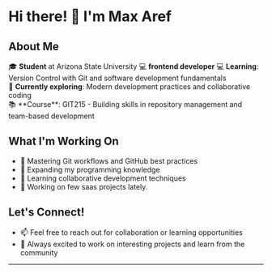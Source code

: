 # Hi there! 👋 I'm Max Aref

## About Me

🎓 **Student** at Arizona State University 💻 **frontend developer** 💻
**Learning**: Version Control with Git and software development fundamentals  
🌱 **Currently exploring**: Modern development practices and collaborative
coding  
📚 \*\*Course\*\*: GIT215 - Building skills in repository management and
team-based development

## What I'm Working On

- 🔧 Mastering Git workflows and GitHub best practices
- 📖 Expanding my programming knowledge
- 🤝 Learning collaborative development techniques
- 🔧 Working on few saas projects lately.

## Let's Connect!

- 📫 Feel free to reach out for collaboration or learning opportunities
- 🚀 Always excited to work on interesting projects and learn from the community

---
